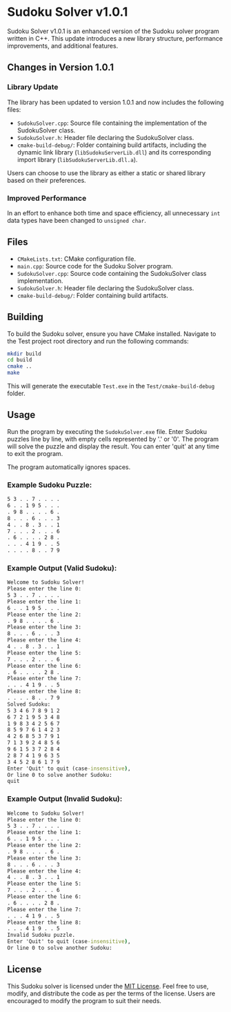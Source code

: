 # Sudoku Solver v1.0.1

Sudoku Solver v1.0.1 is an enhanced version of the Sudoku solver program written in C++. This update introduces a new library structure, performance improvements, and additional features.

## Changes in Version 1.0.1

### Library Update

The library has been updated to version 1.0.1 and now includes the following files:

- `SudokuSolver.cpp`: Source file containing the implementation of the SudokuSolver class.
- `SudokuSolver.h`: Header file declaring the SudokuSolver class.
- `cmake-build-debug/`: Folder containing build artifacts, including the dynamic link library (`libSudokuServerLib.dll`) and its corresponding import library (`libSudokuServerLib.dll.a`).

Users can choose to use the library as either a static or shared library based on their preferences.

### Improved Performance

In an effort to enhance both time and space efficiency, all unnecessary `int` data types have been changed to `unsigned char`.

## Files

- `CMakeLists.txt`: CMake configuration file.
- `main.cpp`: Source code for the Sudoku Solver program.
- `SudokuSolver.cpp`: Source code containing the SudokuSolver class implementation.
- `SudokuSolver.h`: Header file declaring the SudokuSolver class.
- `cmake-build-debug/`: Folder containing build artifacts.

## Building

To build the Sudoku solver, ensure you have CMake installed. Navigate to the Test project root directory and run the following commands:

```bash
mkdir build
cd build
cmake ..
make
```

This will generate the executable `Test.exe` in the `Test/cmake-build-debug` folder.

## Usage

Run the program by executing the `SudokuSolver.exe` file. Enter Sudoku puzzles line by line, with empty cells represented by '.' or '0'. The program will solve the puzzle and display the result. You can enter 'quit' at any time to exit the program.

The program automatically ignores spaces.

### Example Sudoku Puzzle:

```cmd
5 3 . . 7 . . . .
6 . . 1 9 5 . . .
. 9 8 . . . . 6 .
8 . . . 6 . . . 3
4 . . 8 . 3 . . 1
7 . . . 2 . . . 6
. 6 . . . . 2 8 .
. . . 4 1 9 . . 5
. . . . 8 . . 7 9
```

### Example Output (Valid Sudoku):

```cmd
Welcome to Sudoku Solver!
Please enter the line 0:
5 3 . . 7 . . . .
Please enter the line 1:
6 . . 1 9 5 . . .
Please enter the line 2:
. 9 8 . . . . 6 .
Please enter the line 3:
8 . . . 6 . . . 3
Please enter the line 4:
4 . . 8 . 3 . . 1
Please enter the line 5:
7 . . . 2 . . . 6
Please enter the line 6:
. 6 . . . . 2 8 .
Please enter the line 7:
. . . 4 1 9 . . 5
Please enter the line 8:
. . . . 8 . . 7 9
Solved Sudoku:
5 3 4 6 7 8 9 1 2
6 7 2 1 9 5 3 4 8
1 9 8 3 4 2 5 6 7
8 5 9 7 6 1 4 2 3
4 2 6 8 5 3 7 9 1
7 1 3 9 2 4 8 5 6
9 6 1 5 3 7 2 8 4
2 8 7 4 1 9 6 3 5
3 4 5 2 8 6 1 7 9
Enter 'Quit' to quit (case-insensitive),
Or line 0 to solve another Sudoku:
quit
```

### Example Output (Invalid Sudoku):

```cmd
Welcome to Sudoku Solver!
Please enter the line 0:
5 3 . . 7 . . . .
Please enter the line 1:
6 . . 1 9 5 . . .
Please enter the line 2:
. 9 8 . . . . 6 .
Please enter the line 3:
8 . . . 6 . . . 3
Please enter the line 4:
4 . . 8 . 3 . . 1
Please enter the line 5:
7 . . . 2 . . . 6
Please enter the line 6:
. 6 . . . . 2 8 .
Please enter the line 7:
. . . 4 1 9 . . 5
Please enter the line 8:
. . . 4 1 9 . . 5
Invalid Sudoku puzzle.
Enter 'Quit' to quit (case-insensitive),
Or line 0 to solve another Sudoku:
```

## License

This Sudoku solver is licensed under the [MIT License](LICENSE). Feel free to use, modify, and distribute the code as per the terms of the license. Users are encouraged to modify the program to suit their needs.

